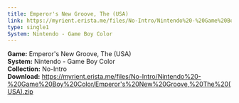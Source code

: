 ```yaml
---
title: Emperor's New Groove, The (USA)
link: https://myrient.erista.me/files/No-Intro/Nintendo%20-%20Game%20Boy%20Color/Emperor's%20New%20Groove,%20The%20(USA).zip
type: single1
System: Nintendo - Game Boy Color
---
```

<b>Game:</b> Emperor's New Groove, The (USA)<br>
<b>System:</b> Nintendo - Game Boy Color<br>
<b>Collection:</b> No-Intro<br>
<b>Download:</b> https://myrient.erista.me/files/No-Intro/Nintendo%20-%20Game%20Boy%20Color/Emperor's%20New%20Groove,%20The%20(USA).zip